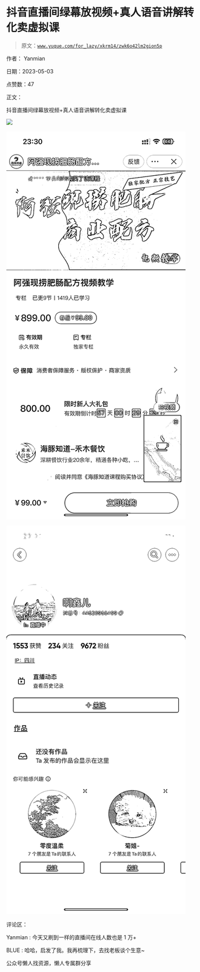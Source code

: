 # 抖音直播间绿幕放视频+真人语音讲解转化卖虚拟课

> 原文：[`www.yuque.com/for_lazy/xkrm14/zwk6o42lm2gion5p`](https://www.yuque.com/for_lazy/xkrm14/zwk6o42lm2gion5p)

作者： Yanmian

日期：2023-05-03

点赞数：47

正文：

抖音直播间绿幕放视频+真人语音讲解转化卖虚拟课

![](img/d86ff82e7c7f2828e2d6255534df6d52.png)

![](img/0a42508abea826b4c4d3bebd4be6aa1c.png)

![](img/6a951e9fc05ce10f9843de3853a10d30.png)

评论区：

Yanmian : 今天又刷到一样的直播间在线人数也是 1 万+

BLUE : 哈哈，启发了我。我再梳理下，去找老板谈个生意~

公众号懒人找资源，懒人专属群分享

